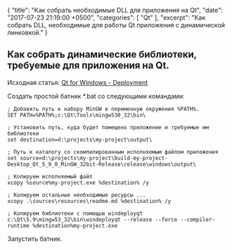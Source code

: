 {
  "title": "Как собрать необходимые DLL для приложения на Qt",
  "date": "2017-07-23 21:19:00 +0500",
  "categories": [ "Qt" ],
  "excerpt": "Как собрать DLL, необходимые для работы Qt приложения с динамической линковкой."
}

## Как собрать динамические библиотеки, требуемые для приложения на Qt.

Исходная статья: [Qt for Windows - Deployment](http://doc.qt.io/qt-5/windows-deployment.html)

Создать простой батник *.bat со следующими командами:

```
; Добавить путь к набору MinGW в переменную окружения %PATH%.
SET PATH=%PATH%;c:\Qt\Tools\mingw530_32\bin\

; Установить путь, куда будет помещено приложение и требуемые им библиотеки
set destination=d:\projects\my-project\output\

; Путь к каталогу со скомпилированным исполняемым файлом приложения
set source=d:\projects\my-project\build-my-project-Desktop_Qt_5_9_0_MinGW_32bit-Release\release\windows\output\

; Копируем исполняемый файл
xcopy %source%my-project.exe %destination% /y

; Копируем остальные необходимые ресурсы ...
xcopy .\sources\resources\readme.md %destination% /y

; Копируем библиотеки с помощью windeployqt
c:\Qt\5.9\mingw53_32\bin\windeployqt --release --force --compiler-runtime %destination%my-project.exe
```
Запустить батник.
